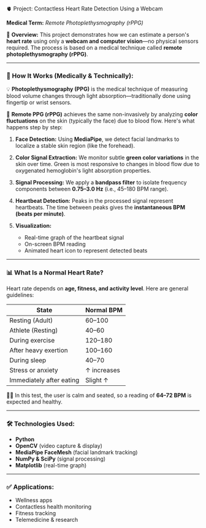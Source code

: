 🫀 Project: Contactless Heart Rate Detection Using a Webcam

**Medical Term:** *Remote Photoplethysmography (rPPG)*

📌 **Overview:**
This project demonstrates how we can estimate a person's **heart rate** using only a **webcam and computer vision**—no physical sensors required. The process is based on a medical technique called **remote photoplethysmography (rPPG)**.

---

### 🧠 How It Works (Medically & Technically):

💡 **Photoplethysmography (PPG)** is the medical technique of measuring blood volume changes through light absorption—traditionally done using fingertip or wrist sensors.

📸 **Remote PPG (rPPG)** achieves the same non-invasively by analyzing **color fluctuations** on the skin (typically the face) due to blood flow. Here's what happens step by step:

1. **Face Detection:**
   Using **MediaPipe**, we detect facial landmarks to localize a stable skin region (like the forehead).

2. **Color Signal Extraction:**
   We monitor subtle **green color variations** in the skin over time. Green is most responsive to changes in blood flow due to oxygenated hemoglobin's light absorption properties.

3. **Signal Processing:**
   We apply a **bandpass filter** to isolate frequency components between **0.75–3.0 Hz** (i.e., 45–180 BPM range).

4. **Heartbeat Detection:**
   Peaks in the processed signal represent heartbeats. The time between peaks gives the **instantaneous BPM (beats per minute)**.

5. **Visualization:**

   * Real-time graph of the heartbeat signal
   * On-screen BPM reading
   * Animated heart icon to represent detected beats

---

### 📊 What Is a Normal Heart Rate?

Heart rate depends on **age, fitness, and activity level**. Here are general guidelines:

| **State**                | **Normal BPM** |
| ------------------------ | -------------- |
| Resting (Adult)          | 60–100         |
| Athlete (Resting)        | 40–60          |
| During exercise          | 120–180        |
| After heavy exertion     | 100–160        |
| During sleep             | 40–70          |
| Stress or anxiety        | ↑ increases    |
| Immediately after eating | Slight ↑       |

🧘‍♂️ In this test, the user is calm and seated, so a reading of **64–72 BPM** is expected and healthy.

---

### 🛠️ Technologies Used:

* **Python**
* **OpenCV** (video capture & display)
* **MediaPipe FaceMesh** (facial landmark tracking)
* **NumPy & SciPy** (signal processing)
* **Matplotlib** (real-time graph)

---

### ✅ Applications:

* Wellness apps
* Contactless health monitoring
* Fitness tracking
* Telemedicine & research

